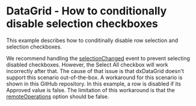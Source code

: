 # DataGrid - How to conditionally disable selection checkboxes

This example describes how to conditinally disable row selection and selection checkboxes.

We recommend handling the [selectionChanged](https://js.devexpress.com/Documentation/ApiReference/UI_Widgets/dxDataGrid/Events/#selectionChanged) event to prevent selecting disabled checkboxes. However, the Select All checkbox will work incorrectly after that. The cause of that issue is that dxDataGrid doesn't support this scenario out-of-the-box. A workaround for this scenario is shown in this GitHub repository. In this example, a row is disabled if its Approved value is false. The limitation of this workaround is that the [remoteOperations](https://js.devexpress.com/Documentation/ApiReference/UI_Widgets/dxDataGrid/Configuration/remoteOperations/) option should be false.

<!-- default file list -->

<!-- default file list end -->
